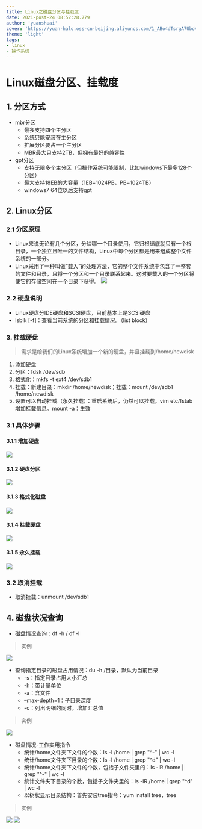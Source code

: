 ```yaml
---
title: Linux之磁盘分区与挂载度
date: 2021-post-24 08:52:28.779
author: 'yuanshuai'
cover: 'https://yuan-halo.oss-cn-beijing.aliyuncs.com/1_ABo4dTsrgA7UboVI7c6yIA.jpeg'
theme: 'light'
tags: 
- linux
- 操作系统
---
```


# Linux磁盘分区、挂载度

## 1. 分区方式

* mbr分区
  * 最多支持四个主分区
  * 系统只能安装在主分区
  * 扩展分区要占一个主分区
  * MBR最大只支持2TB，但拥有最好的兼容性
* gpt分区
  * 支持无限多个主分区（但操作系统可能限制，比如windows下最多128个分区）
  * 最大支持18EB的大容量（1EB=1024PB，PB=1024TB）
  * windows7 64位以后支持gpt

## 2. Linux分区

### 2.1 分区原理

* Linux来说无论有几个分区，分给哪一个目录使用，它归根结底就只有一个根目录，一个独立且唯一的文件结构，Linux中每个分区都是用来组成整个文件系统的一部分。
* Linux采用了一种叫做“载入”的处理方法，它的整个文件系统中包含了一整套的文件和目录，且将一个分区和一个目录联系起来。这时要载入的一个分区将使它的存储空间在一个目录下获得。
![](https://hexobbblog.oss-cn-beijing.aliyuncs.com/images/linux/3.8Linux%E5%88%86%E5%8C%BA%E5%8E%9F%E7%90%86.jpg)

### 2.2 硬盘说明

* Linux硬盘分IDE硬盘和SCSI硬盘，目前基本上是SCSI硬盘
* lsblk [-f]：查看当前系统的分区和挂载情况。（list block）

### 3. 挂载硬盘

>需求是给我们的Linux系统增加一个新的硬盘，并且挂载到/home/newdisk

1. 添加硬盘
2. 分区：fdsk /dev/sdb
3. 格式化：mkfs -t ext4 /dev/sdb1
4. 挂载：新建目录：mkdir /home/newdisk；挂载：mount /dev/sdb1 /home/newdisk
5. 设置可以自动挂载（永久挂载）：重启系统后，仍然可以挂载。vim etc/fstab 增加挂载信息。mount -a：生效

### 3.1 具体步骤

#### 3.1.1 增加硬盘

![](https://hexobbblog.oss-cn-beijing.aliyuncs.com/images/linux/3.8%E5%A2%9E%E5%8A%A0%E7%A1%AC%E7%9B%98.jpg)

#### 3.1.2 硬盘分区

![](https://hexobbblog.oss-cn-beijing.aliyuncs.com/images/linux/3.8%E7%A1%AC%E7%9B%98%E5%88%86%E5%8C%BA.jpg)

#### 3.1.3 格式化磁盘

![](https://hexobbblog.oss-cn-beijing.aliyuncs.com/images/linux/3.8%E6%A0%BC%E5%BC%8F%E5%8C%96%E7%A3%81%E7%9B%98.jpg)

#### 3.1.4 挂载硬盘

![](https://hexobbblog.oss-cn-beijing.aliyuncs.com/images/linux/3.8%E6%8C%82%E8%BD%BD%E7%A1%AC%E7%9B%98.jpg)

#### 3.1.5 永久挂载

![](https://hexobbblog.oss-cn-beijing.aliyuncs.com/images/linux/3.8%E6%B0%B8%E4%B9%85%E6%8C%82%E8%BD%BD.jpg)

### 3.2 取消挂载

* 取消挂载：unmount /dev/sdb1

## 4. 磁盘状况查询

* 磁盘情况查询：df -h / df -l

>实例

![](https://hexobbblog.oss-cn-beijing.aliyuncs.com/images/linux/3.8%E6%9F%A5%E8%AF%A2%E7%B3%BB%E7%BB%9F%E7%A3%81%E7%9B%98.jpg)

* 查询指定目录的磁盘占用情况：du -h /目录，默认为当前目录
  * -s：指定目录占用大小汇总
  * -h：带计量单位
  * -a：含文件
  * –max-depth=1：子目录深度
  * -c：列出明细的同时，增加汇总值

>实例

![](https://hexobbblog.oss-cn-beijing.aliyuncs.com/images/linux/3.8%E6%9F%A5%E8%AF%A2%E6%8C%87%E5%AE%9A%E7%9B%AE%E5%BD%95.jpg)

* 磁盘情况-工作实用指令
  * 统计/home文件夹下文件的个数：ls -l /home | grep "^-" | wc -l
  * 统计/home文件夹下目录的个数：ls -l /home | grep "^d" | wc -l
  * 统计/home文件夹下文件的个数，包括子文件夹里的：ls -lR /home | grep "^-" | wc -l
  * 统计文件夹下目录的个数，包括子文件夹里的：ls -lR /home | grep "^d" | wc -l
  * 以树状显示目录结构：首先安装tree指令：yum install tree，tree

> 实例

![](https://hexobbblog.oss-cn-beijing.aliyuncs.com/images/linux/3.8%E5%B7%A5%E4%BD%9C%E5%AE%9E%E7%94%A8%E6%8C%87%E4%BB%A41.jpg)
![](https://hexobbblog.oss-cn-beijing.aliyuncs.com/images/linux/3.8%E5%B7%A5%E4%BD%9C%E5%AE%9E%E7%94%A8%E6%8C%87%E4%BB%A42.jpg)